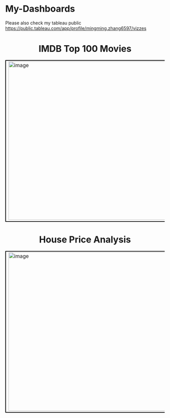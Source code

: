 # My-Dashboards

Please also check my tableau public
https://public.tableau.com/app/profile/mingming.zhang6597/vizzes

<div align="center">
    <h1>IMDB Top 100 Movies</h1>
    <table><tr><td style="border: 2px solid black;">
        <img src="https://github.com/NicknameJinXuan/My-Dashboards/assets/101912152/6efa020b-a6c1-4d32-af9b-d861941e1eb3" alt="image" width="500"/>
    </td></tr></table>
</div>

<div align="center">
    <h1>House Price Analysis</h1>
    <table><tr><td style="border: 2px solid black;">
        <img src="https://github.com/NicknameJinXuan/My-Dashboards/assets/101912152/7ee71cf1-ade9-43e9-a8bf-700f4b89e3c5" alt="image" width="500"/>
    </td></tr></table>
</div>


